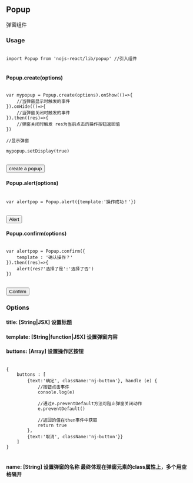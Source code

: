 ## Popup

弹窗组件 
 

### Usage
<pre><code class="language-javascript">
import Popup from 'nojs-react/lib/popup' //引入组件
</code>
</pre>


#### Popup.create(options)

<pre><code class="language-javascript">
var mypopup = Popup.create(options).onShow(()=>{
    //当弹窗显示时触发的事件
}).onHide(()=>{
    //当弹窗关闭时触发的事件
}).then((res)=>{
    //弹窗关闭时触发 res为当前点击的操作按钮返回值
})

//显示弹窗

mypopup.setDisplay(true)
</code>
</pre>
<div class="mb15"><button class="nj-button" id="showPopup">create a popup</button></div>


#### Popup.alert(options)

<pre><code class="language-javascript">
var alertpop = Popup.alert({template:'操作成功！'}) 
</code>
</pre>
<div class="mb15"><button class="nj-button" id="alertPopup">Alert</button></div>


#### Popup.confirm(options) 

<pre><code class="language-javascript">
var alertpop = Popup.confirm({ 
    template : '确认操作？'
}).then((res)=>{
    alert(res?'选择了是':'选择了否')
})
</code>
</pre>
<div class="mb15"><button class="nj-button" id="confirmPopup">Confirm</button></div>


### Options

#### title: <span>[String|JSX] 设置标题</span>
#### template: <span>[String|function|JSX] 设置弹窗内容</span>
#### buttons: <span>[Array] 设置操作区按钮</span>
<pre><code class="language-javascript">
{
    buttons : [
        {text:'确定', className:'nj-button'}, handle (e) {
            //按钮点击事件
            console.log(e) 
            
            //通过e.preventDefault方法可阻止弹窗关闭动作
            e.preventDefault() 
            
            //返回的值在then事件中获取
            return true 
        },
        {text:'取消', className:'nj-button'}}
    ]
}
</code>
</pre>
#### name: <span>[String] 设置弹窗的名称 最终体现在弹窗元素的class属性上，多个用空格隔开</span>

